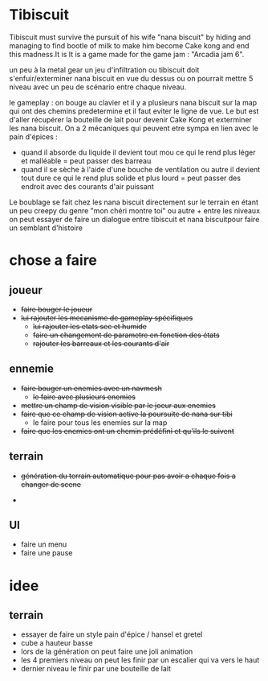 # Tibiscuit
Tibiscuit must survive the pursuit of his wife "nana biscuit" by hiding and managing to find bootle of milk to make him become Cake kong and end this madness.It is  It is a game made for the game jam : "Arcadia jam 6".

un peu à la metal gear un jeu d'infiltration ou tibiscuit doit s'enfuir/exterminer nana biscuit en vue du dessus ou on pourrait mettre 5 niveau avec un peu de scénario entre chaque niveau.

le gameplay : on bouge au clavier et il y a plusieurs nana biscuit sur la map qui ont des chemins predetermine et il faut eviter le ligne de vue. Le but est d'aller récupérer la bouteille de lait pour devenir Cake Kong et exterminer les nana biscuit. On a 2 mécaniques qui peuvent etre sympa en lien avec le pain d'épices :
* quand il absorde du liquide il devient tout mou ce qui le rend plus léger et malléable = peut passer des barreau
* quand il se sèche à l'aide d'une bouche de ventilation ou autre il devient tout dure ce qui le rend plus solide et plus lourd = peut passer des endroit avec des courants d'air puissant

Le boublage se fait chez les nana biscuit directement sur le terrain en étant un peu creepy du genre "mon chéri montre toi" ou autre + entre les niveaux on peut essayer de faire un dialogue entre tibiscuit et nana biscuitpour faire un semblant d'histoire


# chose a faire

## joueur
* ~~faire bouger le joueur~~
* ~~lui rajouter les mecanisme de gameplay spécifiques~~
    * ~~lui rajouter les etats sec et humide~~
    * ~~faire un changement de parametre en fonction des états~~
    * ~~rajouter les barreaux et les courants d'air~~
## ennemie
* ~~faire bouger un enemies avec un navmesh~~
    * ~~le faire avec plusieurs enemies~~
* ~~mettre un champ de vision visible par le joeur aux enemies~~
* ~~faire que ce champ de vision active la poursuite de nana sur tibi~~
    * le faire pour tous les enemies sur la map
* ~~faire que les enemies ont un chemin prédéfini  et qu'ils le suivent~~
## terrain
* ~~génération du terrain automatique pour pas avoir a chaque fois a changer de scene~~
* ~~~~
## UI
* faire un menu
* faire une pause


# idee

## terrain

* essayer de faire un style pain d'épice / hansel et gretel
* cube a hauteur basse
* lors de la génération on peut faire une joli animation
* les 4 premiers niveau on peut les finir par un escalier qui va vers le haut
* dernier niveau le finir par une bouteille de lait